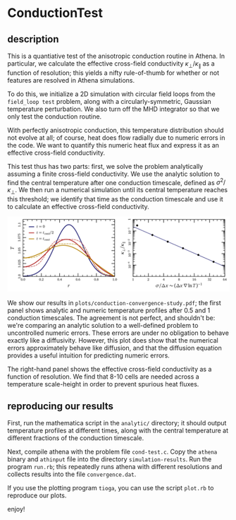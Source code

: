 # ConductionTest

## description
This is a quantiative test of the anisotropic conduction routine in Athena.
In particular, we calculate the effective cross-field conductivity $\kappa_{\perp}/\kappa_{\parallel}$ as a function of resolution; this yields a nifty rule-of-thumb for whether or not features are resolved in Athena simulations.

To do this, we initialize a 2D simulation with circular field loops from the `field_loop test` problem, along with a circularly-symmetric, Gaussian temperature perturbation.
We also turn off the MHD integrator so that we only test the conduction routine.

With perfectly anisotropic conduction, this temperature distribution should not evolve at all; of course, heat does flow radially due to numeric errors in the code.
We want to quantify this numeric heat flux and express it as an effective cross-field conductivity.

This test thus has two parts: first, we solve the problem analytically assuming a finite cross-field conductivity.
We use the analytic solution to find the central temperature after one conduction timescale, defined as $\sigma^2/\kappa_{\perp}$.
We then run a numerical simulation until its central temperature reaches this threshold; we identify that time as the conduction timescale and use it to calculate an effective cross-field conductivity.

![results](plots/conduction-convergence-study.png "results")

We show our results in `plots/conduction-convergence-study.pdf`; the first panel shows analytic and numeric temperature profiles after 0.5 and 1 conduction timescales.
The agreement is not perfect, and shouldn't be: we're comparing an analytic solution to a well-defined problem to uncontrolled numeric errors.
These errors are under no obligation to behave exactly like a diffusivity.
However, this plot does show that the numerical errors approximately behave like diffusion, and that the diffusion equation provides a useful intuition for predicting numeric errors.

The right-hand panel shows the effective cross-field conductivity as a function of resolution.
We find that 8-10 cells are needed across a temperature scale-height in order to prevent spurious heat fluxes.

## reproducing our results
First, run the mathematica script in the `analytic/` directory; it should output temperature profiles at different times, along with the central temperature at different fractions of the conduction timescale.

Next, compile athena with the problem file `cond-test.c`.
Copy the `athena` binary and `athinput` file into the directory `simulation-results`.
Run the program `run.rb`; this repeatedly runs athena with different resolutions and collects results into the file `convergence.dat`.

If you use the plotting program `tioga`, you can use the script `plot.rb` to reproduce our plots.

enjoy!

